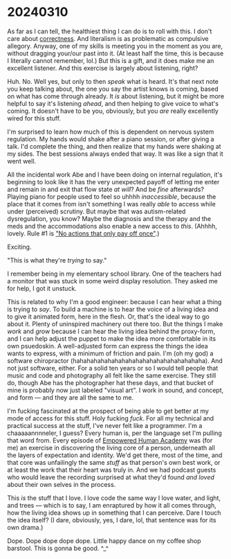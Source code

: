 # 20240310

As far as I can tell, the healthiest thing I can do is to roll with this. I don't care about [correctness](../../ideas/viable-is-more-useful-than-correct.md). And literalism is as problematic as compulsive allegory. Anyway, one of my skills is meeting you in the moment as you are, without dragging your/our past into it. (At least half the time, this is because I literally cannot remember, lol.) But this is a gift, and it does make me an excellent listener. And this exercise is largely about listening, right?

Huh. No. Well yes, but only to then _speak_ what is heard. It's that next note you keep talking about, the one you say the artist knows is coming, based on what has come through already. It _is_ about listening, but it might be more helpful to say it's listening _ahead_, and then helping to give voice to what's coming. It doesn't have to be you, obviously, but you _are_ really excellently wired for this stuff.

I'm surprised to learn how much of this is dependent on nervous system regulation. My hands would shake after a piano session, or after giving a talk. I'd complete the thing, and then realize that my hands were shaking at my sides. The best sessions always ended that way. It was like a sign that it went well.

All the incidental work Abe and I have been doing on internal regulation, it's beginning to look like it has the very unexpected payoff of letting me enter and remain in and exit that flow state _at will_? And be _fine_ afterwards? Playing piano for people used to feel so uhhhh _inaccessible_, because the place that it comes from isn't something I was really _able_ to access while under (perceived) scrutiny. But maybe that was autism-related dysregulation, you know? Maybe the diagnosis and the therapy and the meds and the accommodations also enable a new access to _this_. (Ahhhh, lovely. Rule #1 is ["No actions that only pay off once"](https://app.gitbook.com/s/zku5Sd7NAWejfg0yA9A8/#no-actions-that-only-pay-off-once).)

Exciting.

"This is what they're _trying_ to say."

I remember being in my elementary school library. One of the teachers had a monitor that was stuck in some weird display resolution. They asked me for help, I got it unstuck.

This is related to why I'm a good engineer: because I can hear what a thing is trying to _say_. To build a machine is to hear the voice of a living idea and to give it animated form, here in the flesh. Or, that's the ideal way to go about it. Plenty of uninspired machinery out there too. But the things I make _work_ and _grow_ because I can hear the living idea behind the proxy-form, and I can help adjust the puppet to make the idea more comfortable in its own psuedoskin. A well-adjusted form can express the things the idea wants to express, with a minimum of friction and pain. I'm (oh my god) a software chiropractor (hahahahahahahahahahahahahahahahahahaha). And not just software, either. For a solid ten years or so I would tell people that music and code and photography all felt like the same exercise. They still do, though Abe has the photographer hat these days, and that bucket of mine is probably now just labeled "visual art". I work in sound, and concept, and form — and they are all the same to me.

I'm fucking fascinated at the prospect of being able to get better at my mode of access for this stuff. Holy fucking _fuck_. For all my technical and practical success at the stuff, I've never felt like a programmer. I'm a chaaaaannnneler, I guess? Every human is, per the language set I'm pulling that word from. Every episode of [Empowered Human Academy](https://empoweredhumanacademy.com/) was (for me) an exercise in discovering the living core of a person, underneath all the layers of expectation and identity. We'd get there, most of the time, and that core was unfailingly the same _stuff_ as that person's own best work, or at least the work that their heart was truly in. And we had podcast guests who would leave the recording surprised at what they'd found _and loved_ about their own selves in the process.

This _is_ the stuff that I love. I love code the same way I love water, and light, and trees — which is to say, I am enraptured by how it all comes through, how the living idea shows up in something that I can perceive. Dare I touch the idea itself? (I dare, obviously, yes, I dare, lol, that sentence was for its own drama.)

Dope. Dope dope dope dope. Little happy dance on my coffee shop barstool. This is gonna be good. ^\_^
